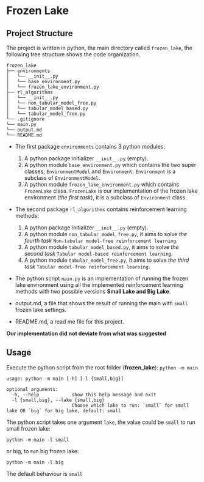 # Frozen Lake

## Project Structure

The project is written in python, the main directory called `frozen_lake`, the following tree structure shows the code organization.

```
frozen_lake
├── environments
│   └── __init__.py
│   └── base_environment.py
│   └── frozen_lake_environment.py
├── rl_algorithms
│   └── __init__.py
│   └── non_tabular_model_free.py
│   └── tabular_model_based.py
│   └── tabular_model_free.py
└── .gitignore
└── main.py
└── output.md
└── README.md
```

- The first package `environments` contains 3 python modules:
    1. A python package initializer `__init__.py` (empty).
    2. A python module `base_environment.py` which contains the two super classes; `EnvironmentModel` and `Environment`.
`Environment` is a subclass of `EnvironmentModel`.
    3. A python module `frozen_lake_environment.py` which contains `FrozenLake` class. `FrozenLake` is our implementation of the frozen lake environment (*the first task*), it is a subclass of `Environment` class. 


- The second package `rl_algorithms` contains reinforcement learning methods:
    1. A python package initializer `__init__.py` (empty).
    2. A python module `non_tabular_model_free.py`, it aims to solve *the fourth task* `Non-tabular model-free reinforcement learning`.
    3. A python module `tabular_model_based.py`, it aims to solve *the second task* `Tabular model-based reinforcement learning`.
    4. A python module `tabular_model_free.py`, it aims to solve *the third task* `Tabular model-free reinforcement learning`.


- The python script `main.py` is an implementation of running the frozen lake environment using all the implemented reinforcement learning methods with two possible versions **Small Lake and Big Lake**.


- output.md, a file that shows the result of running the main with `small` frozen lake settings.


- README.md, a read me file for this project.

**Our implementation did not deviate from what was suggested**

## Usage
Execute the python script from the root folder (**frozen_lake**): `python -m main` 
```
usage: python -m main [-h] [-l {small,big}]

optional arguments:
  -h, --help            show this help message and exit
  -l {small,big}, --lake {small,big}
                        Choose which lake to run: `small` for small lake OR `big` for big lake, default: small
```
The python script takes one argument `lake`, the value could be `small` to run small frozen lake:
```
python -m main -l small
```
or big, to run big frozen lake:
```
python -m main -l big
```

The default behaviour is `small`

